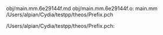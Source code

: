 obj/main.mm.6e29144f.md obj/main.mm.6e29144f.o: main.mm \
  /Users/alpian/Cydia/testpp/theos/Prefix.pch

/Users/alpian/Cydia/testpp/theos/Prefix.pch:
